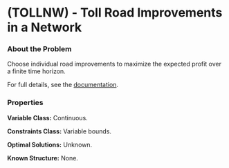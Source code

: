 # (TOLLNW) - Toll Road Improvements in a Network

### About the Problem

Choose individual road improvements to maximize the expected profit over a finite time horizon.

For full details, see the [documentation](https://github.com/simopt-admin/simopt/tree/master/Problems/TOLLNW/TollNetwork.pdf).

### Properties

**Variable Class:** Continuous.

**Constraints Class:** Variable bounds.

**Optimal Solutions:** Unknown.

**Known Structure:** None.


